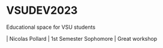 # VSUDEV2023
Educational space for VSU students 


| Nicolas Pollard | 1st Semester Sophomore | Great workshop



